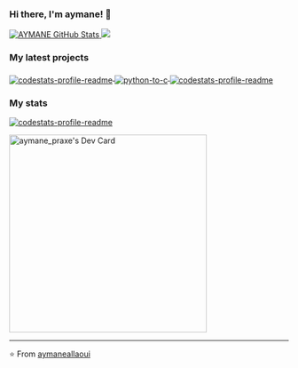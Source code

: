 ### Hi there, I'm aymane! 👋

<a href="https://github.com/aymaneallaoui">
  <img src="https://github-readme-stats.vercel.app/api?username=aymaneallaoui&show_icons=true&theme=chartreuse-dark&count_private=true" alt="AYMANE GitHub Stats" />
  <img src="[![Anurag's GitHub stats](https://github-readme-stats.vercel.app/api?username=aymaneallaoui&show_icons=true&theme=chartreuse-dark)](https://github.com/anuraghazra/github-readme-stats)" />
</a>
  
  ### My latest projects

<a href="https://github.com/aymaneallaoui/mmd-script">
  <img align="middle" src="https://github-readme-stats.vercel.app/api/pin/?username=aymaneallaoui&repo=mmd-script&theme=chartreuse-dark" alt="codestats-profile-readme" />
</a>
<a href="https://github.com/aymaneallaoui/python-to-c">
  <img align="middle" src="https://github-readme-stats.vercel.app/api/pin/?username=aymaneallaoui&repo=python-to-c&theme=chartreuse-dark" alt="python-to-c" />
</a>
<a href="https://github.com/aymaneallaoui">
  <img align="middle" src="https://github-readme-stats.vercel.app/api/top-langs/?username=aymaneallaoui&layout=compact&theme=chartreuse-dark" alt="codestats-profile-readme" />
</a>

  ### My stats

<a href="https://github.com/aymaneallaoui">
  <img align="middle" src="https://streak-stats.demolab.com/?user=aymaneallaoui&theme=dark" alt="codestats-profile-readme" />
</a>

<a href="https://app.daily.dev/aymanepraxe"><img src="https://api.daily.dev/devcards/v2/3gtGNpLKb0sfwxpN619L1.png?r=vi4&type=default" width="356" alt="aymane_praxe's Dev Card"/></a>

---

⭐️ From [aymaneallaoui](https://github.com/aymaneallaoui)
